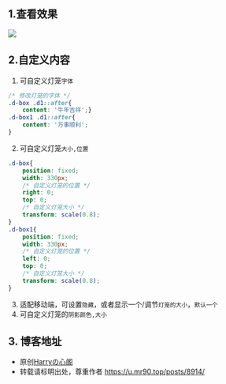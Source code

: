## 1.查看效果

![](https://7.dusays.com/2021/02/03/21a146a79535d.gif)

## 2.自定义内容

1. 可自定义灯笼`字体`
```css
/* 修改灯笼的字体 */
.d-box .d1::after{
    content: '牛年吉祥';}
.d-box1 .d1::after{
    content: '万事顺利';
}
```
2. 可自定义灯笼`大小,位置`	
```css
.d-box{
    position: fixed;
    width: 330px;
    /* 自定义灯笼的位置 */
    right: 0;
    top: 0;
    /* 自定义灯笼大小 */
    transform: scale(0.8);
}
.d-box1{
    position: fixed;
    width: 330px;
    /* 自定义灯笼的位置 */
    left: 0;
    top: 0;
    /* 自定义灯笼大小 */
    transform: scale(0.8);
}
```
3. 适配移动端，可设置`隐藏`，或者显示一个/调节`灯笼的大小`，`默认一个`
4. 可自定义灯笼的`阴影颜色,大小`

## 3. 博客地址

- 原创[Harryの心阁](https://u.mr90.top)
- 转载请标明出处，尊重作者 https://u.mr90.top/posts/8914/
